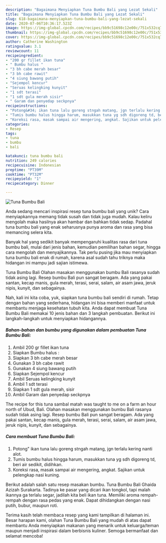 ```yaml
---
description: "Bagaimana Menyiapkan Tuna Bumbu Bali yang Lezat Sekali"
title: "Bagaimana Menyiapkan Tuna Bumbu Bali yang Lezat Sekali"
slug: 618-bagaimana-menyiapkan-tuna-bumbu-bali-yang-lezat-sekali
date: 2020-07-06T10:36:17.523Z
image: https://img-global.cpcdn.com/recipes/bb9c51698c12e00c/751x532cq70/tuna-bumbu-bali-foto-resep-utama.jpg
thumbnail: https://img-global.cpcdn.com/recipes/bb9c51698c12e00c/751x532cq70/tuna-bumbu-bali-foto-resep-utama.jpg
cover: https://img-global.cpcdn.com/recipes/bb9c51698c12e00c/751x532cq70/tuna-bumbu-bali-foto-resep-utama.jpg
author: Catherine Washington
ratingvalue: 3.1
reviewcount: 11
recipeingredient:
- "200 gr fillet ikan tuna"
- " Bumbu halus "
- "3 bh cabe merah besar"
- "3 bh cabe rawit"
- "4 siung bawang putih"
- "Sejempol kencur"
- "Seruas kelingking kunyit"
- "1 sdt terasi"
- "1 sdt gula merah sisir"
- " Garam dan penyedap seckpnya"
recipeinstructions:
- "Potong&#34; ikan tuna lalu goreng stngah matang, jgn terlalu kering nanti alot."
- "Tumis bumbu halus hingga harum, masukkan tuna yg sdh digoreng td, beri air sedikit, didihkan."
- "Koreksi rasa, masak sampai air mengering, angkat. Sajikan untuk pelengkap nasi kuning."
categories:
- Resep
tags:
- tuna
- bumbu
- bali

katakunci: tuna bumbu bali 
nutrition: 249 calories
recipecuisine: Indonesian
preptime: "PT39M"
cooktime: "PT32M"
recipeyield: "1"
recipecategory: Dinner

---
```



![Tuna Bumbu Bali](https://img-global.cpcdn.com/recipes/bb9c51698c12e00c/751x532cq70/tuna-bumbu-bali-foto-resep-utama.jpg)

Anda sedang mencari inspirasi resep tuna bumbu bali yang unik? Cara menyiapkannya memang tidak susah dan tidak juga mudah. Kalau keliru mengolah maka hasilnya akan hambar dan bahkan tidak sedap. Padahal tuna bumbu bali yang enak seharusnya punya aroma dan rasa yang bisa memancing selera kita.

Banyak hal yang sedikit banyak mempengaruhi kualitas rasa dari tuna bumbu bali, mulai dari jenis bahan, kemudian pemilihan bahan segar, hingga cara mengolah dan menyajikannya. Tak perlu pusing jika mau menyiapkan tuna bumbu bali enak di rumah, karena asal sudah tahu triknya maka hidangan ini mampu jadi sajian istimewa.

Tuna Bumbu Bali Olahan masakan menggunakan bumbu Bali rasanya sudah tidak asing lagi. Resep bumbu Bali pun sangat beragam. Ada yang pakai santan, kecap manis, gula merah, terasi, serai, salam, air asam jawa, jeruk nipis, kunyit, dan sebagainya.


Nah, kali ini kita coba, yuk, siapkan tuna bumbu bali sendiri di rumah. Tetap dengan bahan yang sederhana, hidangan ini bisa memberi manfaat untuk membantu menjaga kesehatan tubuh kita. Anda dapat membuat Tuna Bumbu Bali memakai 10 jenis bahan dan 3 langkah pembuatan. Berikut ini langkah-langkah untuk menyiapkan hidangannya.

<!--inarticleads1-->

##### Bahan-bahan dan bumbu yang digunakan dalam pembuatan Tuna Bumbu Bali:

1. Ambil 200 gr fillet ikan tuna
1. Siapkan  Bumbu halus :
1. Siapkan 3 bh cabe merah besar
1. Gunakan 3 bh cabe rawit
1. Gunakan 4 siung bawang putih
1. Siapkan Sejempol kencur
1. Ambil Seruas kelingking kunyit
1. Ambil 1 sdt terasi
1. Siapkan 1 sdt gula merah, sisir
1. Ambil  Garam dan penyedap seckpnya


The recipe for this tuna sambal matah was taught to me on a farm an hour north of Ubud, Bali. Olahan masakan menggunakan bumbu Bali rasanya sudah tidak asing lagi. Resep bumbu Bali pun sangat beragam. Ada yang pakai santan, kecap manis, gula merah, terasi, serai, salam, air asam jawa, jeruk nipis, kunyit, dan sebagainya. 

<!--inarticleads2-->

##### Cara membuat Tuna Bumbu Bali:

1. Potong&#34; ikan tuna lalu goreng stngah matang, jgn terlalu kering nanti alot.
1. Tumis bumbu halus hingga harum, masukkan tuna yg sdh digoreng td, beri air sedikit, didihkan.
1. Koreksi rasa, masak sampai air mengering, angkat. Sajikan untuk pelengkap nasi kuning.


Berikut adalah salah satu resep masakan bumbu. Tuna Bumbu Bali Ghaida Azizah Surakarta. Tadinya ke pasar yang dicari ikan tongkol, tapi malah ikannya ga terlalu segar, jadilah kita beli ikan tuna. Memiliki aroma rempah-rempah dengan rasa pedas yang enak. Dapat dihidangkan dengan nasi putih, bubur, maupun roti. 

Terima kasih telah membaca resep yang kami tampilkan di halaman ini. Besar harapan kami, olahan Tuna Bumbu Bali yang mudah di atas dapat membantu Anda menyiapkan makanan yang menarik untuk keluarga/teman maupun menjadi inspirasi dalam berbisnis kuliner. Semoga bermanfaat dan selamat mencoba!
